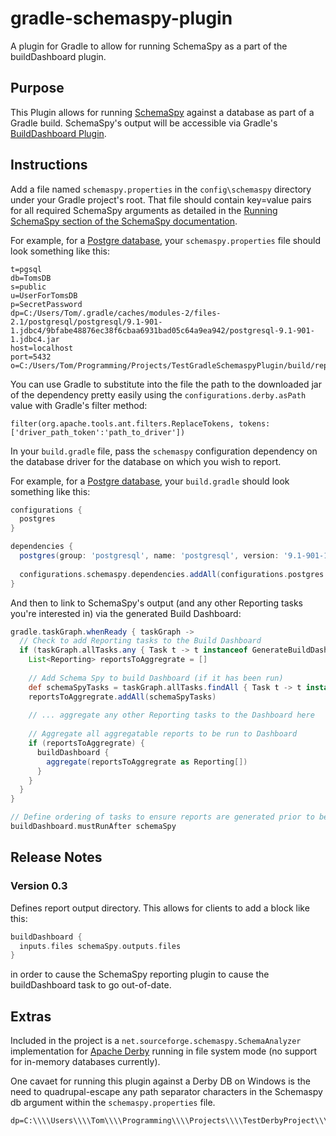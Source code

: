 # gradle-schemaspy-plugin
A plugin for Gradle to allow for running SchemaSpy as a part of the buildDashboard plugin.

## Purpose
This Plugin allows for running [SchemaSpy](http://schemaspy.sourceforge.net/) against a database as part of a Gradle build.  SchemaSpy's output will be accessible via Gradle's [BuildDashboard Plugin](https://docs.gradle.org/current/userguide/buildDashboard_plugin.html).

## Instructions
Add a file named `schemaspy.properties` in the `config\schemaspy` directory under your Gradle project's root.  That file should contain key=value pairs for all required SchemaSpy arguments as detailed in the [Running SchemaSpy section of the SchemaSpy documentation](http://schemaspy.sourceforge.net/).

For example, for a [Postgre database](http://www.postgresql.org/), your `schemaspy.properties` file should look something like this:

```
t=pgsql
db=TomsDB
s=public
u=UserForTomsDB
p=SecretPassword
dp=C:/Users/Tom/.gradle/caches/modules-2/files-2.1/postgresql/postgresql/9.1-901-1.jdbc4/9bfabe48876ec38f6cbaa6931bad05c64a9ea942/postgresql-9.1-901-1.jdbc4.jar
host=localhost
port=5432 
o=C:/Users/Tom/Programming/Projects/TestGradleSchemaspyPlugin/build/reports/db/schemaspy
```

You can use Gradle to substitute into the file the path to the downloaded jar of the dependency pretty easily using the `configurations.derby.asPath` value with Gradle's filter method:

```
filter(org.apache.tools.ant.filters.ReplaceTokens, tokens: ['driver_path_token':'path_to_driver'])
```

In your `build.gradle` file, pass the `schemaspy` configuration dependency on the database driver for the database on which you wish to report.

For example, for a [Postgre database](http://www.postgresql.org/), your `build.gradle` should look something like this:

```groovy
configurations {
  postgres
}

dependencies {
  postgres(group: 'postgresql', name: 'postgresql', version: '9.1-901-1.jdbc4')
  
  configurations.schemaspy.dependencies.addAll(configurations.postgres.dependencies)
}
```

And then to link to SchemaSpy's output (and any other Reporting tasks you're interested in) via the generated Build Dashboard:

```groovy
gradle.taskGraph.whenReady { taskGraph ->
  // Check to add Reporting tasks to the Build Dashboard
  if (taskGraph.allTasks.any { Task t -> t instanceof GenerateBuildDashboard }) {
    List<Reporting> reportsToAggregrate = []
	
    // Add Schema Spy to build Dashboard (if it has been run)
    def schemaSpyTasks = taskGraph.allTasks.findAll { Task t -> t instanceof SchemaSpyReportTask }
    reportsToAggregrate.addAll(schemaSpyTasks)
    
    // ... aggregate any other Reporting tasks to the Dashboard here
    
    // Aggregate all aggregatable reports to be run to Dashboard
    if (reportsToAggregrate) {
      buildDashboard {
        aggregate(reportsToAggregrate as Reporting[])
      }
    }
  }
}

// Define ordering of tasks to ensure reports are generated prior to being accumulated by build dashboard
buildDashboard.mustRunAfter schemaSpy
```

## Release Notes

### Version 0.3
Defines report output directory.  This allows for clients to add a block like this:

```groovy
buildDashboard {
  inputs.files schemaSpy.outputs.files
}
```

in order to cause the SchemaSpy reporting plugin to cause the buildDashboard task to go out-of-date.

## Extras
Included in the project is a `net.sourceforge.schemaspy.SchemaAnalyzer` implementation for [Apache Derby](http://db.apache.org/derby/) running in file system mode (no support for in-memory databases currently).

One cavaet for running this plugin against a Derby DB on Windows is the need to quadrupal-escape any path separator characters in the Schemaspy db argument within the `schemaspy.properties` file.

```
dp=C:\\\\Users\\\\Tom\\\\Programming\\\\Projects\\\\TestDerbyProject\\\\testderbydb
```
